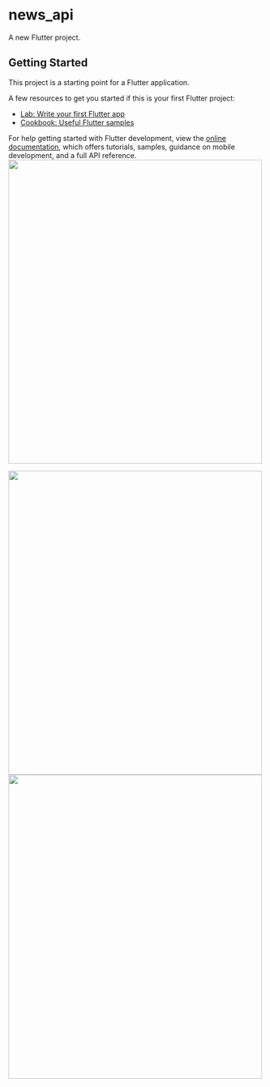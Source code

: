 # news_api

A new Flutter project.

## Getting Started

This project is a starting point for a Flutter application.

A few resources to get you started if this is your first Flutter project:

- [Lab: Write your first Flutter app](https://docs.flutter.dev/get-started/codelab)
- [Cookbook: Useful Flutter samples](https://docs.flutter.dev/cookbook)

For help getting started with Flutter development, view the
[online documentation](https://docs.flutter.dev/), which offers tutorials,
samples, guidance on mobile development, and a full API reference.
<img src="https://github.com/userdixit/news_api/assets/120080979/2aee5aa4-10c5-4756-90b9-5a32dfa20686" width="500" height="600">

<img src="https://github.com/userdixit/news_api/assets/120080979/bec58836-5db6-475e-9593-d54fffecde1b" width="500" height="600">


<img src="https://github.com/userdixit/news_api/assets/120080979/b6e54c9b-7813-4f93-a4e7-f97c53f1326a" width="500" height="600">

